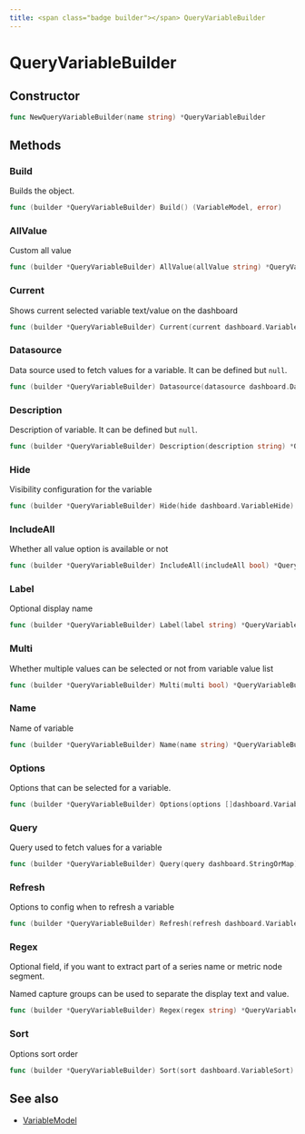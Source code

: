 ```yaml
---
title: <span class="badge builder"></span> QueryVariableBuilder
---
```

# <span class="badge builder"></span> QueryVariableBuilder

## Constructor

```go
func NewQueryVariableBuilder(name string) *QueryVariableBuilder
```
## Methods

### <span class="badge object-method"></span> Build

Builds the object.

```go
func (builder *QueryVariableBuilder) Build() (VariableModel, error)
```

### <span class="badge object-method"></span> AllValue

Custom all value

```go
func (builder *QueryVariableBuilder) AllValue(allValue string) *QueryVariableBuilder
```

### <span class="badge object-method"></span> Current

Shows current selected variable text/value on the dashboard

```go
func (builder *QueryVariableBuilder) Current(current dashboard.VariableOption) *QueryVariableBuilder
```

### <span class="badge object-method"></span> Datasource

Data source used to fetch values for a variable. It can be defined but `null`.

```go
func (builder *QueryVariableBuilder) Datasource(datasource dashboard.DataSourceRef) *QueryVariableBuilder
```

### <span class="badge object-method"></span> Description

Description of variable. It can be defined but `null`.

```go
func (builder *QueryVariableBuilder) Description(description string) *QueryVariableBuilder
```

### <span class="badge object-method"></span> Hide

Visibility configuration for the variable

```go
func (builder *QueryVariableBuilder) Hide(hide dashboard.VariableHide) *QueryVariableBuilder
```

### <span class="badge object-method"></span> IncludeAll

Whether all value option is available or not

```go
func (builder *QueryVariableBuilder) IncludeAll(includeAll bool) *QueryVariableBuilder
```

### <span class="badge object-method"></span> Label

Optional display name

```go
func (builder *QueryVariableBuilder) Label(label string) *QueryVariableBuilder
```

### <span class="badge object-method"></span> Multi

Whether multiple values can be selected or not from variable value list

```go
func (builder *QueryVariableBuilder) Multi(multi bool) *QueryVariableBuilder
```

### <span class="badge object-method"></span> Name

Name of variable

```go
func (builder *QueryVariableBuilder) Name(name string) *QueryVariableBuilder
```

### <span class="badge object-method"></span> Options

Options that can be selected for a variable.

```go
func (builder *QueryVariableBuilder) Options(options []dashboard.VariableOption) *QueryVariableBuilder
```

### <span class="badge object-method"></span> Query

Query used to fetch values for a variable

```go
func (builder *QueryVariableBuilder) Query(query dashboard.StringOrMap) *QueryVariableBuilder
```

### <span class="badge object-method"></span> Refresh

Options to config when to refresh a variable

```go
func (builder *QueryVariableBuilder) Refresh(refresh dashboard.VariableRefresh) *QueryVariableBuilder
```

### <span class="badge object-method"></span> Regex

Optional field, if you want to extract part of a series name or metric node segment.

Named capture groups can be used to separate the display text and value.

```go
func (builder *QueryVariableBuilder) Regex(regex string) *QueryVariableBuilder
```

### <span class="badge object-method"></span> Sort

Options sort order

```go
func (builder *QueryVariableBuilder) Sort(sort dashboard.VariableSort) *QueryVariableBuilder
```

## See also

 * <span class="badge object-type-struct"></span> [VariableModel](./object-VariableModel.md)

